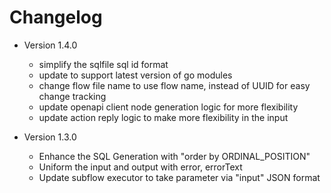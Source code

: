 # Changelog

- Version 1.4.0
  - simplify the sqlfile sql id format
  - update to support latest version of go modules
  - change flow file name to use flow name, instead of UUID for easy change tracking
  - update openapi client node generation logic for more flexibility
  - update action reply logic to make more flexibility in the input

- Version 1.3.0
  - Enhance the SQL Generation with "order by ORDINAL_POSITION"
  - Uniform the input and output with error, errorText
  - Update subflow executor to take parameter via "input" JSON format
